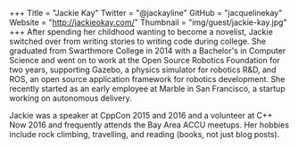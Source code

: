+++
Title = "Jackie Kay"
Twitter = "@jackayline"
GitHub = "jacquelinekay"
Website = "http://jackieokay.com/"
Thumbnail = "img/guest/jackie-kay.jpg"
+++
After spending her childhood wanting to become a novelist, Jackie switched over from writing stories to writing code during college. She graduated from Swarthmore College in 2014 with a Bachelor's in Computer Science and went on to work at the Open Source Robotics Foundation for two years, supporting Gazebo, a physics simulator for robotics R&D, and ROS, an open source application framework for robotics development. She recently started as an early employee at Marble in San Francisco, a startup working on autonomous delivery.

Jackie was a speaker at CppCon 2015 and 2016 and a volunteer at C++ Now 2016 and frequently attends the Bay Area ACCU meetups. Her hobbies include rock climbing, travelling, and reading (books, not just blog posts).